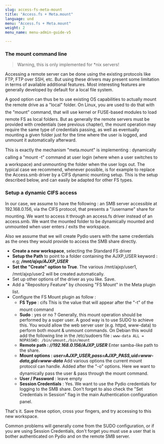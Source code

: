 ```yaml
---
slug: access-fs-meta-mount
title: "Access.fs + Meta.mount"
language: und
menu: "Access.fs + Meta.mount"
weight: 2
menu_name: menu-admin-guide-v5

---
```


### The mount command line

> Warning, this is only implemented for \*nix servers!

Accessing a remote server can be done using the existing protocols like FTP, FTP over SSH, etc. But using these drivers may present some limitation in terms of available additional features. Most interesting features are generally developed by default for a local file system.

A good option can thus be to use existing OS capabilities to actually mount the remote drive as a "local" folder. On Linux, you are used to do that with the "mount" command, that will use kernel or FUSE-based modules to load remote FS as local folders. But as generally the remote servers must be provided with credentials (see previous chapter), the mount operation may require the same type of credentials passing, as well as eventually mounting a given folder just for the time where the user is logged, and unmount it automatically afterward.

This is exactly the mechanism "meta.mount" is implementing : dynamically calling a "mount -t" command at user login (where when a user switches to a workspace) and unmounting the folder when the user logs out. The typical case we recommend, whenever possible, is for example to replace the Access.smb driver by a CIFS dynamic mounting setup. This is the setup described below, and can easily be adapted for other FS types.

### Setup a dynamic CIFS access
In our case, we assume to have the following : an SMB server accessible at 192.168.0.156, via the CIFS protocol, that presents a "/username" share for mounting. We want to access it through an access.fs driver instead of an access.smb. We want the mounted folder to be dynamically mounted and unmounted when user enters / exits the workspace.

Also we assume that we will create Pydio users with the same credentials as the ones they would provide to access the SMB share directly.

+ **Create a new workspace**, selecting the Standard FS driver
+ **Setup the Path** to point to a folder containing the AJXP_USER keyword : e.g; **_/mnt/ajxp/AJXP_USER_**
+ **Set the "Create" option to True**. The various /mnt/ajxp/user1, /mnt/ajxp/user2 will be created automatically.
+ Set up other options of the driver as you like. Save.
+ Add a "Repository Feature" by choosing "FS Mount" in the Meta plugin list.
+ Configure the FS Mount plugin as follow :
    - **FS Type** : cifs
    This is the value that will appear after the "-t" of the mount command
    - **Sudo** : yes or no ?
    Generally, this mount operation should be performed by a super user. A good way is to use SUDO to achieve this. You would allow the web server user (e.g. httpd, www-data) to perform both mount & unmount commands. On Debian this would add the following line in the /etc/sudoers file :
    `www-data ALL = NOPASSWD: /bin/umount,/bin/mount`
    - **Remote path : _//192.168.0.156/AJXP_USER_**
    Enter samba-like path to the share.
    - **Mount options : _user=AJXP_USER,pass=AJXP_PASS,uid=www-data,gid=www-data_**
    Add various options the current mount protocol can handle. Added after the "-o" options. Here we want to dynamically pass the user & pass through the mount command.
    - **User / Password** : leave empty
    - **Session Credentials** : Yes.
    We want to use the Pydio credentials for logging to the SMB share. Don't forget to also check the "Set Credentials in Session" flag in the main Authentication configuration panel.

That's it. Save these option, cross your fingers, and try accessing to this new workspace.

Common problems will generally come from the SUDO configuration, or if you are using Session Credentials, don't forget you must use a user that is bother authenticated on Pydio and on the remote SMB server.

